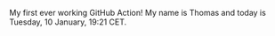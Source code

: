 My first ever working GitHub Action!
My name is Thomas and today is Tuesday, 10 January, 19:21 CET. 
